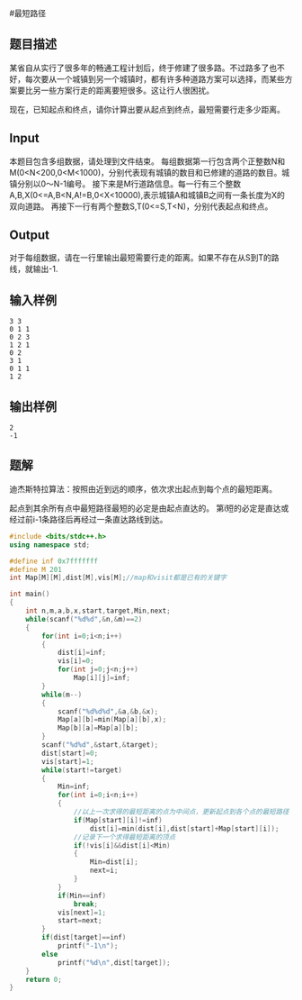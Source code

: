 #最短路径 

## 题目描述

某省自从实行了很多年的畅通工程计划后，终于修建了很多路。不过路多了也不好，每次要从一个城镇到另一个城镇时，都有许多种道路方案可以选择，而某些方案要比另一些方案行走的距离要短很多。这让行人很困扰。

现在，已知起点和终点，请你计算出要从起点到终点，最短需要行走多少距离。

## Input

本题目包含多组数据，请处理到文件结束。
每组数据第一行包含两个正整数N和M(0<N<200,0<M<1000)，分别代表现有城镇的数目和已修建的道路的数目。城镇分别以0～N-1编号。
接下来是M行道路信息。每一行有三个整数A,B,X(0<=A,B<N,A!=B,0<X<10000),表示城镇A和城镇B之间有一条长度为X的双向道路。
再接下一行有两个整数S,T(0<=S,T<N)，分别代表起点和终点。

## Output

对于每组数据，请在一行里输出最短需要行走的距离。如果不存在从S到T的路线，就输出-1.

## 输入样例

```text
3 3
0 1 1
0 2 3
1 2 1
0 2
3 1
0 1 1
1 2
```

## 输出样例

```text
2
-1
```

## 题解

迪杰斯特拉算法：按照由近到远的顺序，依次求出起点到每个点的最短距离。

起点到其余所有点中最短路径最短的必定是由起点直达的。
第i短的必定是直达或经过前i-1条路径后再经过一条直达路线到达。

```c++
#include <bits/stdc++.h>
using namespace std;

#define inf 0x7fffffff
#define M 201
int Map[M][M],dist[M],vis[M];//map和visit都是已有的关键字

int main()
{
    int n,m,a,b,x,start,target,Min,next;
    while(scanf("%d%d",&n,&m)==2)
    {
        for(int i=0;i<n;i++)
        {
            dist[i]=inf;
            vis[i]=0;
            for(int j=0;j<n;j++)
                Map[i][j]=inf;
        }
        while(m--)
        {
            scanf("%d%d%d",&a,&b,&x);
            Map[a][b]=min(Map[a][b],x);
            Map[b][a]=Map[a][b];
        }
        scanf("%d%d",&start,&target);
        dist[start]=0;
        vis[start]=1;
        while(start!=target)
        {
            Min=inf;
            for(int i=0;i<n;i++)
            {
                //以上一次求得的最短距离的点为中间点，更新起点到各个点的最短路径
                if(Map[start][i]!=inf)
                    dist[i]=min(dist[i],dist[start]+Map[start][i]);
                //记录下一个求得最短距离的顶点
                if(!vis[i]&&dist[i]<Min)
                {
                    Min=dist[i];
                    next=i;
                }
            }
            if(Min==inf)
                break;
            vis[next]=1;
            start=next;
        }
        if(dist[target]==inf)
            printf("-1\n");
        else
            printf("%d\n",dist[target]);
    }
    return 0;
}
```